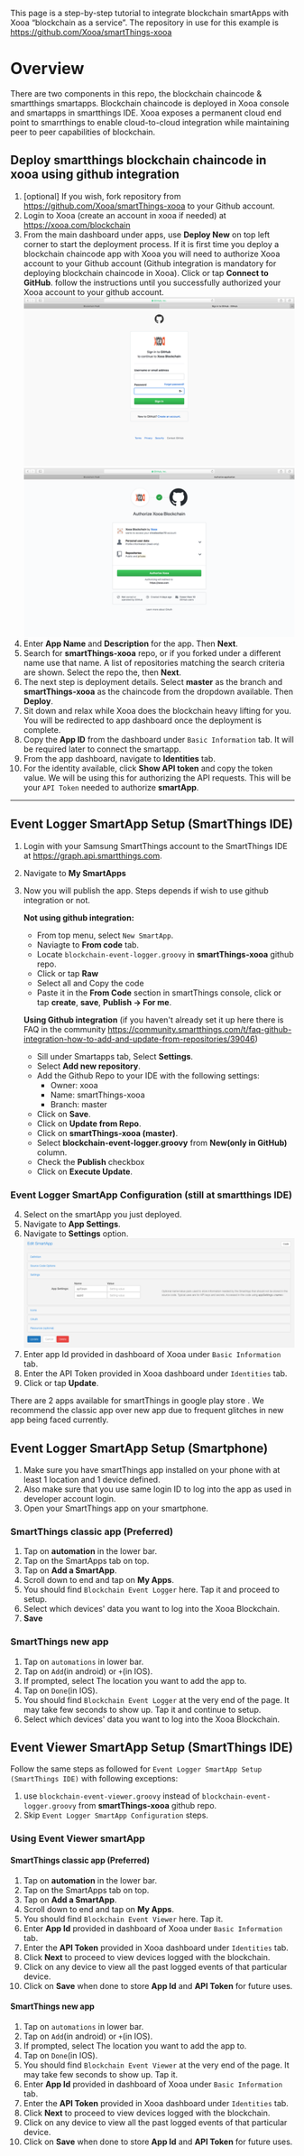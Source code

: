 
This page is a step-by-step tutorial to integrate blockchain smartApps with Xooa “blockchain as a service”.
The repository in use for this example is <https://github.com/Xooa/smartThings-xooa>


# Overview
There are two components in this repo, the blockchain chaincode & smartthings smartapps. Blockchain chaincode is deployed in Xooa console and smartapps in smartthings IDE. 
Xooa exposes a permanent cloud end point to smarrthings to enable cloud-to-cloud integration while maintaining peer to peer capabilities of blockchain.

## Deploy  smartthings blockchain chaincode in xooa using github integration 
1. [optional] If you wish, fork repository from <https://github.com/Xooa/smartThings-xooa> to your Github account.
2. Login to Xooa (create an account in xooa if needed) at <https://xooa.com/blockchain>
3. From the main dashboard under apps, use **Deploy New** on top left corner to start the deployment process. If it is  first time you deploy a blockchain chaincode app with Xooa you will need to authorize Xooa account to your Github account (Github integration is mandatory for deploying blockchain chaincode in Xooa).
Click or tap **Connect to GitHub**. follow the instructions until you successfully authorized your Xooa account to your github account.
![logging](https://github.com/Xooa/smartThings-xooa/blob/7895ff951bdd4f0f4825fcda03236dc8de3e25cc/screenshots/ScreenShot_logging.png "Github logging")
![authorizing](https://github.com/Xooa/smartThings-xooa/blob/7895ff951bdd4f0f4825fcda03236dc8de3e25cc/screenshots/ScreenShot_authorizing.png "Github Authorizing")
4. Enter **App Name** and **Description** for the app.  Then **Next**.
5. Search for **smartThings-xooa** repo, or if you forked under a different name use that name. A list of repositories matching the search criteria are shown. Select the repo the, then **Next**.
6. The next step is deployment details. Select **master** as the branch and **smartThings-xooa** as the chaincode from the dropdown available. Then **Deploy**.
7. Sit down and relax while Xooa does the blockchain heavy lifting for you. You will be redirected to app dashboard once the deployment is complete.
8. Copy the **App ID** from the dashboard under `Basic Information` tab. It will be required later to connect the smartapp.
9. From the app dashboard, navigate to **Identities** tab.
10. For the identity available, click **Show API token** and copy the token value. We will be using this for authorizing the API requests. This will be your `API Token` needed to authorize **smartApp**.

___

## Event Logger SmartApp Setup (SmartThings IDE)
1. Login with your Samsung  SmartThings account to the SmartThings IDE at <https://graph.api.smartthings.com>.
2. Navigate to **My SmartApps** 
3. Now you will publish the app.  Steps depends if wish to use github integration or not.

   **Not using github integration:**

   * From top menu, select `New SmartApp`.
   * Naviagte to **From code** tab. 
   * Locate `blockchain-event-logger.groovy` in **smartThings-xooa** github repo.
   * Click or tap **Raw** 
   * Select all and Copy the code
   * Paste it in the **From Code** section in smartThings console, click or tap **create**, **save**, **Publish -> For me**.

   **Using Github integration** (if you haven't already set it up here there is FAQ in the community <https://community.smartthings.com/t/faq-github-integration-how-to-add-and-update-from-repositories/39046>)
   * Sill under Smartapps tab, Select  **Settings**.
   * Select  **Add new repository**.
   * Add the Github Repo to your IDE with the following settings:
	   * Owner: xooa
	   * Name: smartThings-xooa
	   * Branch: master
   * Click on **Save**.
   * Click on **Update from Repo**.
   * Click on **smartThings-xooa (master)**.
   * Select **blockchain-event-logger.groovy** from **New(only in GitHub)** column.
   * Check the **Publish** checkbox
   * Click on **Execute Update**.

### Event Logger SmartApp Configuration (still at smartthings IDE)
4. Select on the smartApp you just deployed.
5. Navigate to **App Settings**.
6. Navigate to **Settings** option.
![appsettings](https://github.com/Xooa/smartThings-xooa/blob/7895ff951bdd4f0f4825fcda03236dc8de3e25cc/screenshots/ScreenShot_appSettings.png "App Settings")
7. Enter app Id provided in dashboard of Xooa under `Basic Information` tab.
8. Enter the API Token provided in Xooa dashboard under `Identities` tab.
9. Click or tap **Update**.

There are 2 apps available for smartThings in google play store . We recommend the classic app over new app due to frequent glitches in new app being faced currently.

## Event Logger SmartApp Setup (Smartphone)
1. Make sure you have smartThings app installed on your phone with at least 1 location and 1 device defined.
2. Also make sure that you use same login ID to log into the app as used in developer account login.
3. Open your SmartThings app on your smartphone.

### SmartThings classic app (Preferred)
1. Tap on **automation** in the lower bar.
2. Tap on the SmartApps tab on top.
3. Tap on **Add a SmartApp**.
4. Scroll down to end and tap on **My Apps**.
5. You should find `Blockchain Event Logger` here. Tap it and proceed to setup.
6. Select which devices' data you want to log into the Xooa Blockchain.
7. **Save**

### SmartThings new app
1. Tap on `automations` in lower bar.
2. Tap on `Add`(in android) or `+`(in IOS).
3. If prompted, select The location you want to add the app to.
4. Tap on `Done`(in IOS).
5. You should find `Blockchain Event Logger` at the very end of the page. It may take few seconds to show up. Tap it and continue to setup.
6. Select which devices' data you want to log into the Xooa Blockchain.

## Event Viewer SmartApp Setup (SmartThings IDE)
Follow the same steps as followed for `Event Logger SmartApp Setup (SmartThings IDE)` with following exceptions:
1. use `blockchain-event-viewer.groovy` instead of `blockchain-event-logger.groovy` from **smartThings-xooa** github repo.
2. Skip `Event Logger SmartApp Configuration` steps.

### Using Event Viewer smartApp
#### SmartThings classic app (Preferred)
1. Tap on **automation** in the lower bar.
2. Tap on the SmartApps tab on top.
3. Tap on **Add a SmartApp**.
4. Scroll down to end and tap on **My Apps**.
5. You should find `Blockchain Event Viewer` here. Tap it.
6. Enter **App Id** provided in dashboard of Xooa under `Basic Information` tab.
7. Enter the **API Token** provided in Xooa dashboard under `Identities` tab.
8. Click **Next** to proceed to view devices logged with the blockchain.
9. Click on any device to view all the past logged events of that particular device.
10. Click on **Save** when done to store **App Id** and **API Token** for future uses.

#### SmartThings new app
1. Tap on `automations` in lower bar.
2. Tap on `Add`(in android) or `+`(in IOS).
3. If prompted, select The location you want to add the app to.
4. Tap on `Done`(in IOS).
5. You should find `Blockchain Event Viewer` at the very end of the page. It may take few seconds to show up. Tap it.
6. Enter **App Id** provided in dashboard of Xooa under `Basic Information` tab.
7. Enter the **API Token** provided in Xooa dashboard under `Identities` tab.
8. Click **Next** to proceed to view devices logged with the blockchain.
9. Click on any device to view all the past logged events of that particular device.
10. Click on **Save** when done to store **App Id** and **API Token** for future uses.